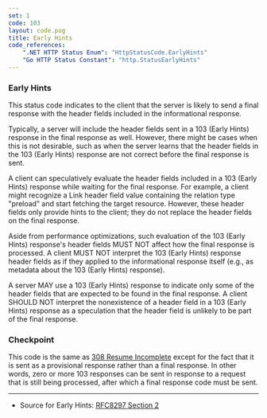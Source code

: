 ```yaml
---
set: 1
code: 103
layout: code.pug
title: Early Hints
code_references:
    ".NET HTTP Status Enum": "HttpStatusCode.EarlyHints"
    "Go HTTP Status Constant": "http.StatusEarlyHints"
---
```

### Early Hints

This status code indicates to the client that the server is likely to send a final response with the header fields included in the informational response.

Typically, a server will include the header fields sent in a 103 (Early Hints) response in the final response as well.  However, there might be cases when this is not desirable, such as when the server learns that the header fields in the 103 (Early Hints) response are not correct before the final response is sent.

A client can speculatively evaluate the header fields included in a 103 (Early Hints) response while waiting for the final response.  For example, a client might recognize a Link header field value containing the relation type "preload" and start fetching the target resource.  However, these header fields only provide hints to the client; they do not replace the header fields on the final response.

Aside from performance optimizations, such evaluation of the 103 (Early Hints) response's header fields MUST NOT affect how the final response is processed.  A client MUST NOT interpret the 103 (Early Hints) response header fields as if they applied to the informational response itself (e.g., as metadata about the 103 (Early Hints) response).

A server MAY use a 103 (Early Hints) response to indicate only some of the header fields that are expected to be found in the final response.  A client SHOULD NOT interpret the nonexistence of a header field in a 103 (Early Hints) response as a speculation that the header field is unlikely to be part of the final response.

### Checkpoint

This code is the same as [308 Resume Incomplete](/308#resume-incomplete) except for the fact that it is sent
as a provisional response rather than a final response.
In other words, zero or more 103 responses can be sent in response to a request
that is still being processed, after which a final response code must be sent.

---

* Source for Early Hints: [RFC8297 Section 2][1]

[1]: <https://tools.ietf.org/html/rfc8297#section-2>
